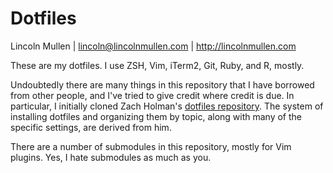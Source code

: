 # Dotfiles

Lincoln Mullen | <lincoln@lincolnmullen.com> | <http://lincolnmullen.com>

These are my dotfiles. I use ZSH, Vim, iTerm2, Git, Ruby, and R, mostly.  

Undoubtedly there are many things in this repository that I have 
borrowed from other people, and I've tried to give credit where credit 
is due. In particular, I initially cloned Zach Holman's [dotfiles 
repository](https://github.com/holman/dotfiles). The system of 
installing dotfiles and organizing them by topic, along with many of the 
specific settings, are derived from him. 

There are a number of submodules in this repository, mostly for Vim 
plugins. Yes, I hate submodules as much as you.

